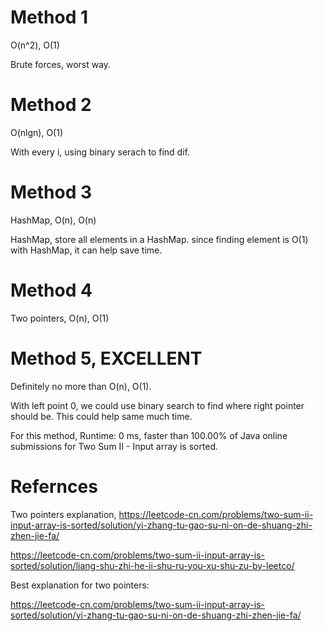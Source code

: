 # Method 1

O(n^2), O(1)

Brute forces, worst way.

# Method 2

O(nlgn), O(1)

With every i, using binary serach to find dif. 

# Method 3

HashMap, O(n), O(n)

HashMap, store all elements in a HashMap. since finding element is O(1) with HashMap, it can help save time.

# Method 4

Two pointers, O(n), O(1)

# Method 5, EXCELLENT

Definitely no more than O(n), O(1).

With left point 0, we could use binary search to find where right pointer should be. This could help same much time.

For this method, Runtime: 0 ms, faster than 100.00% of Java online submissions for Two Sum II - Input array is sorted.

# Refernces

Two pointers explanation, https://leetcode-cn.com/problems/two-sum-ii-input-array-is-sorted/solution/yi-zhang-tu-gao-su-ni-on-de-shuang-zhi-zhen-jie-fa/

https://leetcode-cn.com/problems/two-sum-ii-input-array-is-sorted/solution/liang-shu-zhi-he-ii-shu-ru-you-xu-shu-zu-by-leetco/


Best explanation for two pointers:

https://leetcode-cn.com/problems/two-sum-ii-input-array-is-sorted/solution/yi-zhang-tu-gao-su-ni-on-de-shuang-zhi-zhen-jie-fa/

